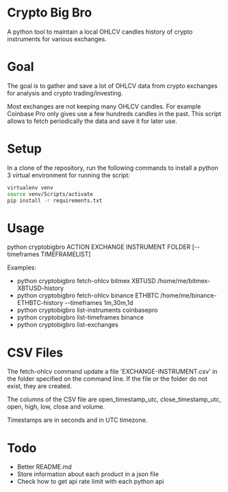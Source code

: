 # Crypto Big Bro

A python tool to maintain a local OHLCV candles history of crypto instruments for various exchanges.

# Goal

The goal is to gather and save a lot of OHLCV data from crypto exchanges for analysis and crypto trading/investing.

Most exchanges are not keeping many OHLCV candles. For example Coinbase Pro only gives use a few hundreds candles in the past. This script allows to fetch periodically the data and save it for later use.

# Setup

In a clone of the repository, run the following commands to install a python 3 virtual environment for running the script:

```bash
virtualenv venv
source venv/Scripts/activate
pip install -r requirements.txt
```

# Usage

python cryptobigbro ACTION EXCHANGE INSTRUMENT FOLDER [--timeframes TIMEFRAMELIST]

Examples:

- python cryptobigbro fetch-ohlcv bitmex XBTUSD /home/me/bitmex-XBTUSD-history
- python cryptobigbro fetch-ohlcv binance ETHBTC /home/me/binance-ETHBTC-history --timeframes 1m,30m,1d
- python cryptobigbro list-instruments coinbasepro
- python cryptobigbro list-timeframes binance
- python cryptobigbro list-exchanges

# CSV Files

The fetch-ohlcv command update a file 'EXCHANGE-INSTRUMENT.csv' in the folder specified on the command line. If the file or the folder do not exist, they are created.

The columns of the CSV file are open_timestamp_utc, close_timestamp_utc, open, high, low, close and volume.

Timestamps are in seconds and in UTC timezone.

# Todo

- Better README.md
- Store information about each product in a json file
- Check how to get api rate limit with each python api